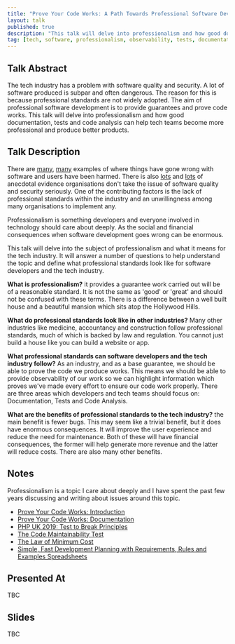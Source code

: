 ```yaml
---
title: "Prove Your Code Works: A Path Towards Professional Software Development"
layout: talk
published: true
description: "This talk will delve into professionalism and how good documentation, tests and code analysis can help tech teams become more professional."
tag: [tech, software, professionalism, observability, tests, documentation, analysis]
---
```

## Talk Abstract

The tech industry has a problem with software quality and security. A lot of software produced is subpar and often dangerous. The reason for this is because professional standards are not widely adopted. The aim of professional software development is to provide guarantees and prove code works. This talk will delve into professionalism and how good documentation, tests and code analysis can help tech teams become more professional and produce better products.

## Talk Description

There are [many](https://www.theregister.co.uk/2019/07/08/ico_threatens_ba_with_huge_fine_for_huge_data_loss/), [many](https://en.wikipedia.org/wiki/ICloud_leaks_of_celebrity_photos) examples of where things have gone wrong with software and users have been harmed. There is also [lots](https://twitter.com/Ocramius/status/1249963501340233730) and [lots](https://twitter.com/afilina/status/1239623168681271296) of anecdotal evidence organisations don't take the issue of software quality and security seriously. One of the contributing factors is the lack of professional standards within the industry and an unwillingness among many organisations to implement any. 

Professionalism is something developers and everyone involved in technology should care about deeply. As the social and financial consequences when software development goes wrong can be enormous. 

This talk will delve into the subject of professionalism and what it means for the tech industry. It will answer a number of questions to help understand the topic and define what professional standards look like for software developers and the tech industry.  

**What is professionalism?** it provides a guarantee work carried out will be of a reasonable standard. It is not the same as 'good' or 'great' and should not be confused with these terms. There is a difference between a well built house and a beautiful mansion which sits atop the Hollywood Hills.

**What do professional standards look like in other industries?** Many other industries like medicine, accountancy and construction follow professional standards, much of which is backed by law and regulation. You cannot just build a house like you can build a website or app.

**What professional standards can software developers and the tech industry follow?** As an industry, and as a base guarantee, we should be able to prove the code we produce works. This means we should be able to provide observability of our work so we can highlight information which proves we've made every effort to ensure our code work properly. There are three areas which developers and tech teams should focus on: Documentation, Tests and Code Analysis. 

**What are the benefits of professional standards to the tech industry?** the main benefit is fewer bugs. This may seem like a trivial benefit, but it does have enormous consequences. It will improve the user experience and reduce the need for maintenance. Both of these will have financial consequences, the former will help generate more revenue and the latter will reduce costs. There are also many other benefits.

## Notes

Professionalism is a topic I care about deeply and I have spent the past few years discussing and writing about issues around this topic. 

- [Prove Your Code Works: Introduction](https://rbrt.wllr.info/2020/03/04/prove-code-works-intro.html)
- [Prove Your Code Works: Documentation](https://rbrt.wllr.info/2020/04/23/prove-code-works-documentation.html)
- [PHP UK 2019: Test to Break Principles](https://rbrt.wllr.info/2019/03/25/test-to-break-talk-php-uk.html)
- [The Code Maintainability Test](https://rbrt.wllr.info/2020/03/26/code-maintainability-test.html)
- [The Law of Minimum Cost](https://rbrt.wllr.info/2019/03/15/minimum-cost-law.html)
- [Simple, Fast Development Planning with Requirements, Rules and Examples Spreadsheets](https://rbrt.wllr.info/2018/11/28/requirements-rules-examples.html)

## Presented At

TBC

## Slides

TBC